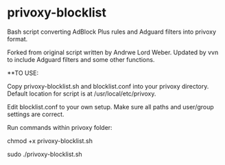 privoxy-blocklist
=================

Bash script converting AdBlock Plus rules and Adguard filters into privoxy format.

Forked from original script written by Andrwe Lord Weber. Updated by vvn to include Adguard filters and some other functions.

**TO USE:

Copy privoxy-blocklist.sh and blocklist.conf into your privoxy directory. Default location for script is at /usr/local/etc/privoxy.

Edit blocklist.conf to your own setup. Make sure all paths and user/group settings are correct.

Run commands within privoxy folder:

chmod +x privoxy-blocklist.sh

sudo ./privoxy-blocklist.sh

